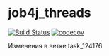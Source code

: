 # job4j_threads
[![Build Status](https://travis-ci.com/kva-devops/job4j_threads.svg?branch=master)](https://travis-ci.com/kva-devops/job4j_threads)
[![codecov](https://codecov.io/gh/kva-devops/job4j_threads/branch/master/graph/badge.svg?token=8ANVECZOS4)](https://codecov.io/gh/kva-devops/job4j_threads)

Изменения в ветке task_124176
